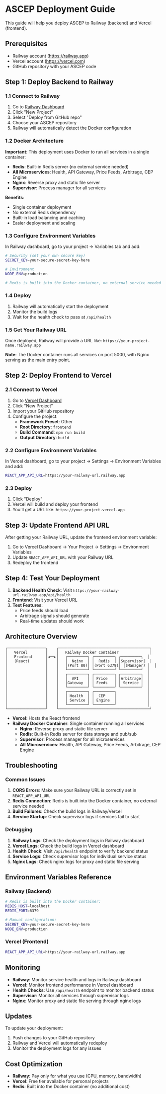 # ASCEP Deployment Guide

This guide will help you deploy ASCEP to Railway (backend) and Vercel (frontend).

## Prerequisites

- Railway account (https://railway.app)
- Vercel account (https://vercel.com)
- GitHub repository with your ASCEP code

## Step 1: Deploy Backend to Railway

### 1.1 Connect to Railway

1. Go to [Railway Dashboard](https://railway.app/dashboard)
2. Click "New Project"
3. Select "Deploy from GitHub repo"
4. Choose your ASCEP repository
5. Railway will automatically detect the Docker configuration

### 1.2 Docker Architecture

**Important**: This deployment uses Docker to run all services in a single container:

- **Redis**: Built-in Redis server (no external service needed)
- **All Microservices**: Health, API Gateway, Price Feeds, Arbitrage, CEP Engine
- **Nginx**: Reverse proxy and static file server
- **Supervisor**: Process manager for all services

**Benefits**:
- Single container deployment
- No external Redis dependency
- Built-in load balancing and caching
- Easier deployment and scaling

### 1.3 Configure Environment Variables

In Railway dashboard, go to your project → Variables tab and add:

```bash
# Security (set your own secure key)
SECRET_KEY=your-secure-secret-key-here

# Environment
NODE_ENV=production

# Redis is built into the Docker container, no external service needed
```

### 1.4 Deploy

1. Railway will automatically start the deployment
2. Monitor the build logs
3. Wait for the health check to pass at `/api/health`

### 1.5 Get Your Railway URL

Once deployed, Railway will provide a URL like:
`https://your-project-name.railway.app`

**Note**: The Docker container runs all services on port 5000, with Nginx serving as the main entry point.

## Step 2: Deploy Frontend to Vercel

### 2.1 Connect to Vercel

1. Go to [Vercel Dashboard](https://vercel.com/dashboard)
2. Click "New Project"
3. Import your GitHub repository
4. Configure the project:
   - **Framework Preset**: Other
   - **Root Directory**: `frontend`
   - **Build Command**: `npm run build`
   - **Output Directory**: `build`

### 2.2 Configure Environment Variables

In Vercel dashboard, go to your project → Settings → Environment Variables and add:

```bash
REACT_APP_API_URL=https://your-railway-url.railway.app
```

### 2.3 Deploy

1. Click "Deploy"
2. Vercel will build and deploy your frontend
3. You'll get a URL like: `https://your-project.vercel.app`

## Step 3: Update Frontend API URL

After getting your Railway URL, update the frontend environment variable:

1. Go to Vercel Dashboard → Your Project → Settings → Environment Variables
2. Update `REACT_APP_API_URL` with your Railway URL
3. Redeploy the frontend

## Step 4: Test Your Deployment

1. **Backend Health Check**: Visit `https://your-railway-url.railway.app/api/health`
2. **Frontend**: Visit your Vercel URL
3. **Test Features**:
   - Price feeds should load
   - Arbitrage signals should generate
   - Real-time updates should work

## Architecture Overview

```
┌─────────────────┐    ┌─────────────────────────────────────────┐
│   Vercel        │    │   Railway Docker Container              │
│   Frontend      │◄──►│   ┌─────────┐ ┌─────────┐ ┌─────────┐  │
│   (React)       │    │   │  Nginx  │ │  Redis  │ │Supervisor│  │
│                 │    │   │(Port 80)│ │(Port 6379)│ │(Manager) │  │
│                 │    │   └─────────┘ └─────────┘ └─────────┘  │
│                 │    │   ┌─────────┐ ┌─────────┐ ┌─────────┐  │
│                 │    │   │  API    │ │ Price   │ │Arbitrage│  │
│                 │    │   │Gateway  │ │ Feeds   │ │ Service │  │
│                 │    │   └─────────┘ └─────────┘ └─────────┘  │
│                 │    │   ┌─────────┐ ┌─────────┐              │
│                 │    │   │ Health  │ │  CEP    │              │
│                 │    │   │ Service │ │ Engine  │              │
│                 │    │   └─────────┘ └─────────┘              │
└─────────────────┘    └─────────────────────────────────────────┘
```

- **Vercel**: Hosts the React frontend
- **Railway Docker Container**: Single container running all services
  - **Nginx**: Reverse proxy and static file server
  - **Redis**: Built-in Redis server for data storage and pub/sub
  - **Supervisor**: Process manager for all microservices
  - **All Microservices**: Health, API Gateway, Price Feeds, Arbitrage, CEP Engine

## Troubleshooting

### Common Issues

1. **CORS Errors**: Make sure your Railway URL is correctly set in `REACT_APP_API_URL`
2. **Redis Connection**: Redis is built into the Docker container, no external service needed
3. **Build Failures**: Check the build logs in Railway/Vercel
4. **Service Startup**: Check supervisor logs if services fail to start

### Debugging

1. **Railway Logs**: Check the deployment logs in Railway dashboard
2. **Vercel Logs**: Check the build logs in Vercel dashboard
3. **Health Check**: Visit `/api/health` endpoint to verify backend status
4. **Service Logs**: Check supervisor logs for individual service status
5. **Nginx Logs**: Check nginx logs for proxy and static file serving

## Environment Variables Reference

### Railway (Backend)
```bash
# Redis is built into the Docker container:
REDIS_HOST=localhost
REDIS_PORT=6379

# Manual configuration:
SECRET_KEY=your-secure-secret-key-here
NODE_ENV=production
```

### Vercel (Frontend)
```bash
REACT_APP_API_URL=https://your-railway-url.railway.app
```

## Monitoring

- **Railway**: Monitor service health and logs in Railway dashboard
- **Vercel**: Monitor frontend performance in Vercel dashboard
- **Health Checks**: Use `/api/health` endpoint to monitor backend status
- **Supervisor**: Monitor all services through supervisor logs
- **Nginx**: Monitor proxy and static file serving through nginx logs

## Updates

To update your deployment:
1. Push changes to your GitHub repository
2. Railway and Vercel will automatically redeploy
3. Monitor the deployment logs for any issues

## Cost Optimization

- **Railway**: Pay only for what you use (CPU, memory, bandwidth)
- **Vercel**: Free tier available for personal projects
- **Redis**: Built into the Docker container (no additional cost) 